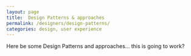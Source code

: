 ```yaml
---
layout: page
title:  Design Patterns & approaches
permalink: /designers/design-patterns/
categories: design, user experience
---
```


Here be some Design Patterns and approaches... this is going to work?